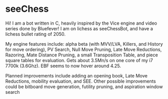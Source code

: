 # seeChess
Hi! I am a bot written in C, heavily inspired by the Vice engine and video series done by Bluefever! I am on lichess as seeChessBot, and have a lichess bullet rating of 2050.

My engine features include: alpha beta (with MVV/LVA, Killers, and History for move ordering), PV Search, Null Move Pruning, Late Move Reductions, Razoring, Mate Distance Pruning, a small Transposition Table, and piece square tables for evaluation. Gets about 3.5Mn/s on one core of my i7 7700k (3.6Ghz). EBF seems to now hover around 4.25.

Planned improvements include adding an opening book, Late Move Reductions, mobility evaluation, and SEE. Other possible improvements could be bitboard move generation, futility pruning, and aspiration window search
